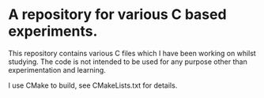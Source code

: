 A repository for various C based experiments.
=============================================

This repository contains various C files which I have been working on whilst 
studying. The code is not intended to be used for any purpose other than 
experimentation and learning.

I use CMake to build, see CMakeLists.txt for details.
